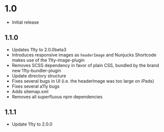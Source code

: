 # 1.0

- Initial release

## 1.1.0

- Updates 11ty to 2.0.0beta3
- Introduces responsive images as `headerImage` and Nunjucks Shortcode makes use of the 11ty-image-plugin
- Removes SCSS dependency in favor of plain CSS, bundled by the brand new 11ty-bundler-plugin
- Update directory structure
- Fixes several bugs in UI (i.e. the headerImage was too large on iPads)
- Fixes several a11y bugs
- Adds sitemap.xml
- Removes all superfluous npm dependencies

## 1.1.1

- Update 11ty to 2.0.0

